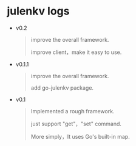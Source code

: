 # julenkv logs

* v0.2

  > improve the overall framework.
  >
  > improve client，make it easy to use.

* v0.1.1

  > improve the overall framework.
  >
  > add go-julenkv package.

* v0.1

  > Implemented a rough framework.
  >
  > just support "get"，"set" command. 
  >
  > More simply，It uses Go's built-in map.

  

